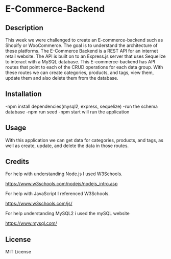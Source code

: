 # E-Commerce-Backend

## Description

This week we were challenged to create an E-commerce-backend such as Shopify or WooCommerce. The goal is to understand the architecture of these platforms. The E-Commerce Backend is a REST API for an internet retail website. The API is built on to an Express.js server that uses Sequelize to interact with a MySQL database. This E-commerce-backend has API routes that point to each of the CRUD operations for each data group. With these routes we can create categories, products, and tags, view them, update them and also delete them from the database.

## Installation 

-npm install dependencies(mysql2, express, sequelize)
-run the schema database
-npm run seed
-npm start will run the application


## Usage

With this application we can get data for categories, products, and tags, as well as create, update, and delete the data in those routes.

## Credits

For help with understanding Node.js I used W3Schools.

https://www.w3schools.com/nodejs/nodejs_intro.asp

For help with JavaScript I referenced W3Schools.

https://www.w3schools.com/js/

For help understanding MySQL2 i used the mySQL website

https://www.mysql.com/

## License

MIT License

